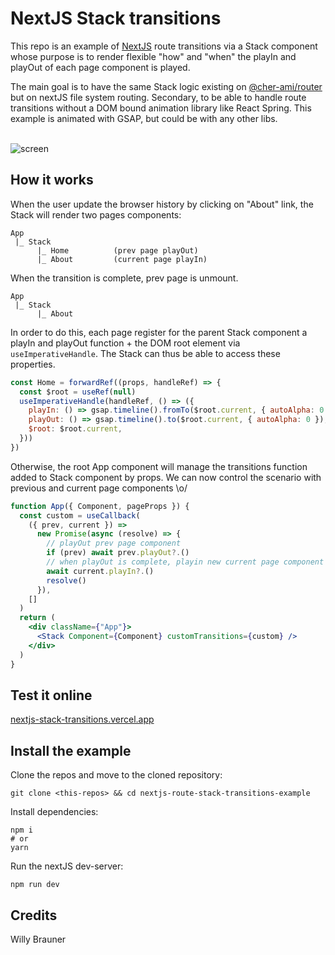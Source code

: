 # NextJS Stack transitions

This repo is an example of [NextJS](https://nextjs.org/) route transitions via a Stack component
whose purpose is to render flexible "how" and "when" the playIn and playOut of each
page component is played.

The main goal is to have the same Stack logic existing
on [@cher-ami/router](https://github.com/cher-ami/router)
but on nextJS file system routing. Secondary, to be able to handle route transitions
without a DOM bound animation library like React Spring. This example is
animated with GSAP, but could be with any other libs.

<br>
<img alt="screen" src="./screen.gif">
<br>


## How it works

When the user update the browser history by clicking on "About" link, the Stack
will render two pages components:

```
App
 |_ Stack
      |_ Home          (prev page playOut)
      |_ About         (current page playIn)
```

When the transition is complete, prev page is unmount.

```
App
 |_ Stack
      |_ About
```

In order to do this, each page register for the parent Stack component a playIn and playOut
function + the DOM root element via `useImperativeHandle`. The Stack can thus be able to access
these properties.

```jsx
const Home = forwardRef((props, handleRef) => {
  const $root = useRef(null)
  useImperativeHandle(handleRef, () => ({
    playIn: () => gsap.timeline().fromTo($root.current, { autoAlpha: 0 }, { autoAlpha: 1 }),
    playOut: () => gsap.timeline().to($root.current, { autoAlpha: 0 }),
    $root: $root.current,
  }))
})
```

Otherwise, the root App component will manage the transitions function added to Stack component by props.
We can now control the scenario with previous and current page components \o/

```jsx
function App({ Component, pageProps }) {
  const custom = useCallback(
    ({ prev, current }) =>
      new Promise(async (resolve) => {
        // playOut prev page component
        if (prev) await prev.playOut?.()
        // when playOut is complete, playin new current page component
        await current.playIn?.()
        resolve()
      }),
    []
  )
  return (
    <div className={"App"}>
      <Stack Component={Component} customTransitions={custom} />
    </div>
  )
}
```

## Test it online

[nextjs-stack-transitions.vercel.app](https://nextjs-stack-transitions-dpbcjaqqi-willybrauner.vercel.app)

## Install the example

Clone the repos and move to the cloned repository:

```shell
git clone <this-repos> && cd nextjs-route-stack-transitions-example
```

Install dependencies:

```shell
npm i
# or
yarn
```

Run the nextJS dev-server:

```shell
npm run dev
```

## Credits

Willy Brauner
